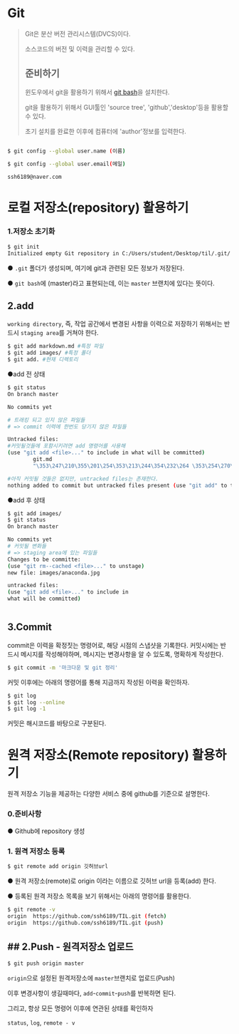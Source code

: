 # Git

> Git은 분산 버전 관리시스템(DVCS)이다.
>
> 소스코드의 버전 및 이력을 관리할 수 있다.
>
> ## 준비하기
>
> 윈도우에서 git을 활용하기 위해서 [git bash](https://gitforwindows.org)을 설치한다.
>
> git을 활용하기 위해서 GUI툴인 'source tree', 'github','desktop'등을 활용할 수 있다.
>
> 초기 설치를 완료한 이후에 컴퓨터에 'author'정보를 입력한다.

```bash

$ git config --global user.name (이름) 

$ git config --global user.email(메일)

ssh6189@naver.com
```



# 로컬 저장소(repository) 활용하기

### 1.저장소 초기화

```bash
$ git init
Initialized empty Git repository in C:/Users/student/Desktop/til/.git/
```

● `.git` 폴더가 생성되며, 여기에 git과 관련된 모든 정보가 저장된다.

● `git bash`에 (master)라고 표현되는데, 이는 `master` 브랜치에 있다는 뜻이다.



## 2.add

`working directory`, 즉, 작업 공간에서 변경된 사항을 이력으로 저장하기 위해서는 반드시 `staging area`를 거쳐야 한다.



```bash
$ git add markdown.md #특정 파일
$ git add images/ #특정 폴더
$ git add. #현재 디렉토리
```

●add 전 상태

```bash
$ git status
On branch master

No commits yet

# 트래킹 되고 있지 않은 파일들
# => commit 이력에 한번도 당기지 않은 파일들

Untracked files:
#커밋될것들에 포함시키려면 add 명령어를 사용해
(use "git add <file>..." to include in what will be committed)
        git.md
        "\353\247\210\355\201\254\353\213\244\354\232\264 \353\254\270\353\262\225.md"

#아직 커밋될 것들은 없지만, untracked files는 존재한다.
nothing added to commit but untracked files present (use "git add" to track)

```



●add 후 상태

```bash
$ git add images/
$ git status
On branch master

No commits yet
# 커밋될 변화들
# => staging area에 있는 파일들
Changes to be committe:
(use "git rm--cached <file>..." to unstage)
new file: images/anaconda.jpg

untracked files:
(use "git add <file>..." to include in
what will be committed)



```

## 3.Commit

commit은 이력을 확정짓는 명령어로, 해당 시점의 스냅샷을 기록한다. 커밋시에는 반드시 메시지를 작성해야하며, 메시지는 변경사항을 알 수 있도록, 명확하게 작성한다.



```bash
$ git commit -m '마크다운 및 git 정리'
```



커밋 이후에는 아래의 명령어를 통해 지금까지 작성된 이력을 확인하자.



```bash
$ git log
$ git log --online
$ git log -1
```



커밋은 해시코드를 바탕으로 구분된다.



# 원격 저장소(Remote repository) 활용하기

원격 저장소 기능을 제공하는 다양한 서비스 중에 github를 기준으로 설명한다.

### 0.준비사항

● Github에 repository 생성

### 1. 원격 저장소 등록

```bash
$ git remote add origin 깃허브url
```

● 원격 저장소(remote)로 origin 이라는 이름으로 깃허브 url을 등록(add) 한다.

● 등록된 원격 저장소 목록을 보기 위해서는 아래의 명령어를 활용한다.

```bash
$ git remote -v
origin  https://github.com/ssh6189/TIL.git (fetch)
origin  https://github.com/ssh6189/TIL.git (push)
```

## ## 2.Push - 원격저장소 업로드

```bash
$ git push origin master
```

`origin`으로 설정된 원격저장소에 `master`브랜치로 업로드(Push)



이후 변경사항이 생길때마다, `add`-`commit`-`push`를 반복하면 된다.



그리고, 항상 모든 명령어 이후에 연관된 상태를 확인하자



`status`, `log`, `remote - v`

 